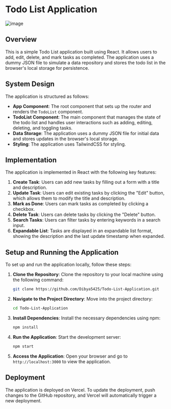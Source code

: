 # Todo List Application
![image](https://github.com/user-attachments/assets/d9c783db-f230-4bd4-8aee-fc8e35451522)


## Overview

This is a simple Todo List application built using React. It allows users to add, edit, delete, and mark tasks as completed. The application uses a dummy JSON file to simulate a data repository and stores the todo list in the browser's local storage for persistence.

## System Design

The application is structured as follows:

- **App Component**: The root component that sets up the router and renders the `TodoList` component.
- **TodoList Component**: The main component that manages the state of the todo list and handles user interactions such as adding, editing, deleting, and toggling tasks.
- **Data Storage**: The application uses a dummy JSON file for initial data and stores updates in the browser's local storage.
- **Styling**: The application uses TailwindCSS for styling.

## Implementation

The application is implemented in React with the following key features:

1. **Create Task**: Users can add new tasks by filling out a form with a title and description.
2. **Update Task**: Users can edit existing tasks by clicking the "Edit" button, which allows them to modify the title and description.
3. **Mark as Done**: Users can mark tasks as completed by clicking a checkbox.
4. **Delete Task**: Users can delete tasks by clicking the "Delete" button.
5. **Search Tasks**: Users can filter tasks by entering keywords in a search input.
6. **Expandable List**: Tasks are displayed in an expandable list format, showing the description and the last update timestamp when expanded.

## Setup and Running the Application

To set up and run the application locally, follow these steps:

1. **Clone the Repository**: Clone the repository to your local machine using the following command:

   ```bash
   git clone https://github.com/Dibya5425/Todo-List-Application.git
   ```

2. **Navigate to the Project Directory**: Move into the project directory:

   ```bash
   cd Todo-List-Application
   ```

3. **Install Dependencies**: Install the necessary dependencies using npm:

   ```bash
   npm install
   ```

4. **Run the Application**: Start the development server:

   ```bash
   npm start
   ```

5. **Access the Application**: Open your browser and go to `http://localhost:3000` to view the application.

## Deployment

The application is deployed on Vercel. To update the deployment, push changes to the GitHub repository, and Vercel will automatically trigger a new deployment.
